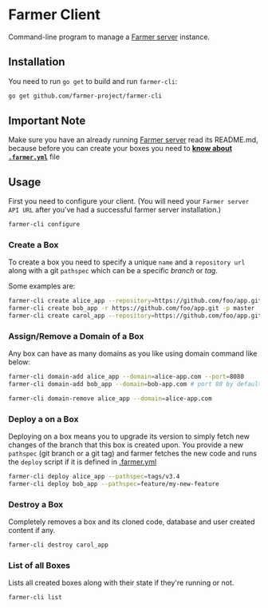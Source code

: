 # Farmer Client
Command-line program to manage a [Farmer server](https://github.com/farmer-project/farmer) instance.

## Installation
You need to run `go get` to build and run `farmer-cli`:
```sh
go get github.com/farmer-project/farmer-cli
```

## Important Note
Make sure you have an already running [Farmer server](https://github.com/farmer-project/farmer) read its README.md, because before you can create your boxes you need to [**know about `.farmer.yml`**](https://github.com/farmer-project/farmer/blob/master/docs/farmer.yml.md) file

## Usage
First you need to configure your client. (You will need your `Farmer server API URL` after you've had a successful farmer server installation.)
```sh
farmer-cli configure
```

### Create a Box
To create a box you need to specify a unique `name` and a `repository url` along with a git `pathspec` which can be a specific *branch* or *tag*.

Some examples are:
```sh
farmer-cli create alice_app --repository=https://github.com/foo/app.git --pathspec=tags/v0.2
farmer-cli create bob_app -r https://github.com/foo/app.git -p master
farmer-cli create carol_app --repository=https://github.com/foo/app.git # "master" by default.
```

### Assign/Remove a Domain of a Box
Any box can have as many domains as you like using domain command like below:
```sh
farmer-cli domain-add alice_app --domain=alice-app.com --port=8080
farmer-cli domain-add bob_app --domain=bob-app.com # port 80 by default.

farmer-cli domain-remove alice_app --domain=alice-app.com
```

### Deploy a on a Box
Deploying on a box means you to upgrade its version to simply fetch new changes of the branch that this box is created upon. You provide a new `pathspec` (git branch or a git tag) and farmer fetches the new code and runs the `deploy` script if it is defined in [.farmer.yml](https://github.com/farmer-project/farmer/blob/master/docs/farmer.yml.md)
```sh
farmer-cli deploy alice_app --pathspec=tags/v3.4
farmer-cli deploy bob_app --pathspec=feature/my-new-feature
```

### Destroy a Box
Completely removes a box and its cloned code, database and user created content if any.
```sh
farmer-cli destroy carol_app
```

### List of all Boxes
Lists all created boxes along with their state if they're running or not.
```sh
farmer-cli list
```
